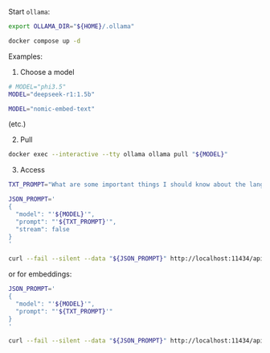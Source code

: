Start `ollama`:

```sh
export OLLAMA_DIR="${HOME}/.ollama"
```

```sh
docker compose up -d
```

Examples:

1. Choose a model

```sh
# MODEL="phi3.5"
MODEL="deepseek-r1:1.5b"
```

```sh
MODEL="nomic-embed-text"
```

(etc.)

2. Pull

```sh
docker exec --interactive --tty ollama ollama pull "${MODEL}"
```

3. Access

```sh
TXT_PROMPT="What are some important things I should know about the language before I start to learn Chinese?"

JSON_PROMPT='
{
  "model": "'${MODEL}'",
  "prompt": "'${TXT_PROMPT}'",
  "stream": false
}
'
```

```sh
curl --fail --silent --data "${JSON_PROMPT}" http://localhost:11434/api/generate
```

or for embeddings:

```sh
JSON_PROMPT='
{
  "model": "'${MODEL}'",
  "prompt": "'${TXT_PROMPT}'"
}
'
```

```sh
curl --fail --silent --data "${JSON_PROMPT}" http://localhost:11434/api/embeddings
```
